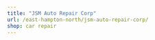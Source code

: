 ```yaml
---
title: "JSM Auto Repair Corp"
url: /east-hampton-north/jsm-auto-repair-corp/
shop: car repair
---
```

